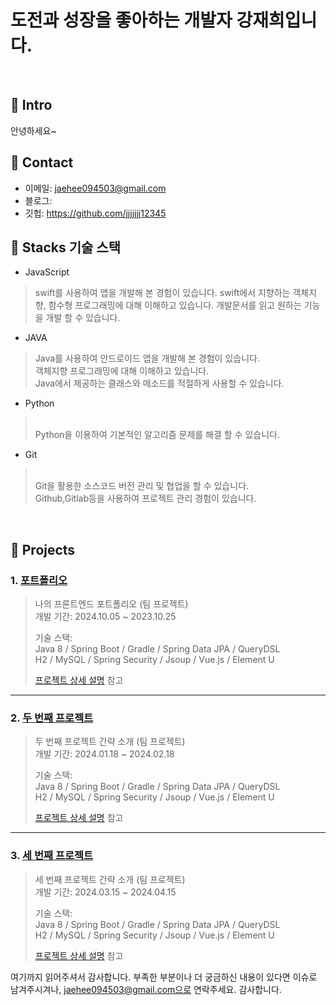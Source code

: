 # 도전과 성장을 좋아하는 개발자 강재희입니다.
>
>
</br>

## :pushpin: Intro
안녕하세요~
</br>

## :pushpin: Contact
- 이메일: jaehee094503@gmail.com
- 블로그: 
- 깃헙: https://github.com/jjjjjjj12345

## :pushpin: Stacks 기술 스택
- JavaScript
 > swift를 사용하여 앱을 개발해 본 경험이 있습니다.
 > swift에서 지향하는 객체지향, 함수형 프로그래밍에 대해 이해하고 있습니다.
 > 개발문서를 읽고 원하는 기능을 개발 할 수 있습니다.

- JAVA
> Java를 사용하여 안드로이드 앱을 개발해 본 경험이 있습니다.
> </br>객체지향 프로그래밍에 대해 이해하고 있습니다.
> </br>Java에서 제공하는 클래스와 메소드를 적절하게 사용할 수 있습니다.

- Python
></br> Python을 이용하여 기본적인 알고리즘 문제를 해결 할 수 있습니다.

- Git
> </br>Git을 활용한 소스코드 버전 관리 및 협업을 할 수 있습니다.
> </br>Github,Gitlab등을 사용하여 프로젝트 관리 경험이 있습니다.

</br>

## :pushpin: Projects
### 1. [포트폴리오](https://github.com/2023-SMHRD-IS-AI1/RepoUp)
>나의 프론트엔드 포트폴리오 (팀 프로젝트)  
>개발 기간: 2024.10.05 ~ 2023.10.25  
>  
>기술 스택:  
>Java 8 / Spring Boot / Gradle / Spring Data JPA / QueryDSL  
>H2 / MySQL / Spring Security / Jsoup / Vue.js / Element U  
>  
>[프로젝트 상세 설명](https://github.com/2023-SMHRD-IS-AI1/RepoUp) 참고

---

### 2. [두 번째 프로젝트](https://github.com/JungHyung2/gitio.io)
>두 번째 프로젝트 간략 소개  (팀 프로젝트)  
>개발 기간: 2024.01.18 ~ 2024.02.18  
>  
>기술 스택:  
>Java 8 / Spring Boot / Gradle / Spring Data JPA / QueryDSL  
>H2 / MySQL / Spring Security / Jsoup / Vue.js / Element U  
>  
>[프로젝트 상세 설명](https://github.com/JungHyung2/gitio.io) 참고

---

### 3. [세 번째 프로젝트](https://github.com/JungHyung2/gitio.io)
>세 번째 프로젝트 간략 소개  (팀 프로젝트)  
>개발 기간: 2024.03.15 ~ 2024.04.15  
>  
>기술 스택:  
>Java 8 / Spring Boot / Gradle / Spring Data JPA / QueryDSL  
>H2 / MySQL / Spring Security / Jsoup / Vue.js / Element U  
>  
>[프로젝트 상세 설명](https://github.com/JungHyung2/gitio.io) 참고

여기까지 읽어주셔서 감사합니다.
부족한 부분이나 더 궁금하신 내용이 있다면 이슈로 남겨주시겨나, jaehee094503@gmail.com으로 연락주세요.
감사합니다.
